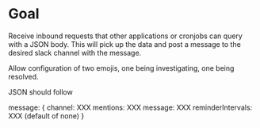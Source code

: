 # Goal
Receive inbound requests that other applications or cronjobs can query with a JSON body. This will pick up the data and post a message to the desired slack channel with the message. 

Allow configuration of two emojis, one being investigating, one being resolved. 

JSON should follow

message: {
    channel: XXX
    mentions: XXX
    message: XXX
    reminderIntervals: XXX (default of none)
}
